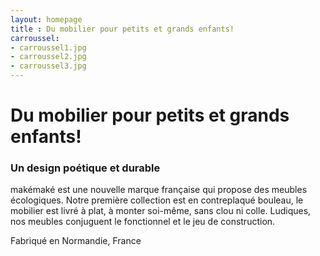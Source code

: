 ```yaml
---
layout: homepage
title : Du mobilier pour petits et grands enfants! 
carroussel: 
- carroussel1.jpg
- carroussel2.jpg
- carroussel3.jpg
---
```

# Du mobilier pour petits et grands enfants!

### Un design poétique et durable
makémaké est une nouvelle marque française qui propose des meubles écologiques. Notre première collection est en contreplaqué bouleau, le mobilier est livré à plat, à monter soi-même, sans clou ni colle. Ludiques, nos meubles conjuguent le fonctionnel et le jeu de construction.

Fabriqué en Normandie, France
